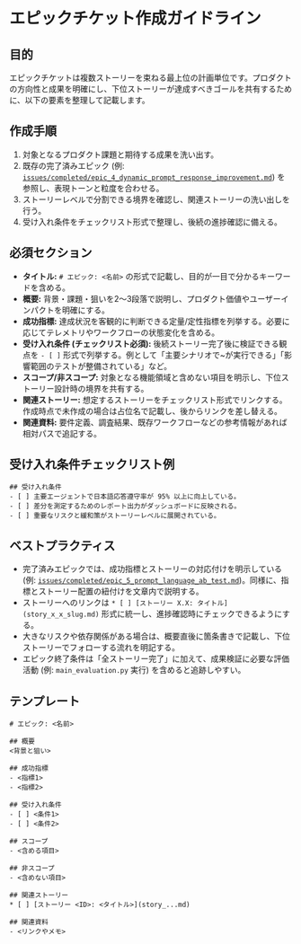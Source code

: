 # エピックチケット作成ガイドライン

## 目的
エピックチケットは複数ストーリーを束ねる最上位の計画単位です。プロダクトの方向性と成果を明確にし、下位ストーリーが達成すべきゴールを共有するために、以下の要素を整理して記載します。

## 作成手順
1. 対象となるプロダクト課題と期待する成果を洗い出す。
2. 既存の完了済みエピック (例: [`issues/completed/epic_4_dynamic_prompt_response_improvement.md`](completed/epic_4_dynamic_prompt_response_improvement.md)) を参照し、表現トーンと粒度を合わせる。
3. ストーリーレベルで分割できる境界を確認し、関連ストーリーの洗い出しを行う。
4. 受け入れ条件をチェックリスト形式で整理し、後続の進捗確認に備える。

## 必須セクション
- **タイトル:** `# エピック: <名前>` の形式で記載し、目的が一目で分かるキーワードを含める。
- **概要:** 背景・課題・狙いを2〜3段落で説明し、プロダクト価値やユーザーインパクトを明確にする。
- **成功指標:** 達成状況を客観的に判断できる定量/定性指標を列挙する。必要に応じてテレメトリやワークフローの状態変化を含める。
- **受け入れ条件 (チェックリスト必須):** 後続ストーリー完了後に検証できる観点を `- [ ]` 形式で列挙する。例として「主要シナリオで~が実行できる」「影響範囲のテストが整備されている」など。
- **スコープ/非スコープ:** 対象となる機能領域と含めない項目を明示し、下位ストーリー設計時の境界を共有する。
- **関連ストーリー:** 想定するストーリーをチェックリスト形式でリンクする。作成時点で未作成の場合は占位名で記載し、後からリンクを差し替える。
- **関連資料:** 要件定義、調査結果、既存ワークフローなどの参考情報があれば相対パスで追記する。

## 受け入れ条件チェックリスト例
```
## 受け入れ条件
- [ ] 主要エージェントで日本語応答遵守率が 95% 以上に向上している。
- [ ] 差分を測定するためのレポート出力がダッシュボードに反映される。
- [ ] 重要なリスクと緩和策がストーリーレベルに展開されている。
```

## ベストプラクティス
- 完了済みエピックでは、成功指標とストーリーの対応付けを明示している (例: [`issues/completed/epic_5_prompt_language_ab_test.md`](completed/epic_5_prompt_language_ab_test.md))。同様に、指標とストーリー配置の紐付けを文章内で説明する。
- ストーリーへのリンクは `* [ ] [ストーリー X.X: タイトル](story_x_x_slug.md)` 形式に統一し、進捗確認時にチェックできるようにする。
- 大きなリスクや依存関係がある場合は、概要直後に箇条書きで記載し、下位ストーリーでフォローする流れを明記する。
- エピック終了条件は「全ストーリー完了」に加えて、成果検証に必要な評価活動 (例: `main_evaluation.py` 実行) を含めると追跡しやすい。

## テンプレート
```
# エピック: <名前>

## 概要
<背景と狙い>

## 成功指標
- <指標1>
- <指標2>

## 受け入れ条件
- [ ] <条件1>
- [ ] <条件2>

## スコープ
- <含める項目>

## 非スコープ
- <含めない項目>

## 関連ストーリー
* [ ] [ストーリー <ID>: <タイトル>](story_...md)

## 関連資料
- <リンクやメモ>
```

